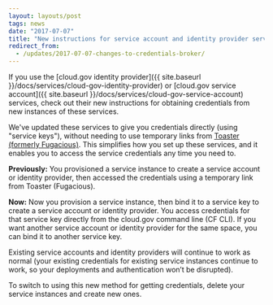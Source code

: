```yaml
---
layout: layouts/post
tags: news
date: "2017-07-07"
title: "New instructions for service account and identity provider services"
redirect_from:
  - /updates/2017-07-07-changes-to-credentials-broker/
---
```


If you use the [cloud.gov identity provider]({{ site.baseurl }}/docs/services/cloud-gov-identity-provider)
or [cloud.gov service account]({{ site.baseurl }}/docs/services/cloud-gov-service-account) services, check out their new instructions for obtaining credentials from new instances of these services.

We've updated these services to give you credentials directly (using "service keys"), without needing to use temporary links from [Toaster (formerly Fugacious)](https://fugacious.18f.gov/). This simplifies how you set up these services, and it enables you to access the service credentials any time you need to.

**Previously:** You provisioned a service instance to create a service account or identity provider, then accessed the credentials using a temporary link from Toaster (Fugacious).

**Now:** Now you provision a service instance, then bind it to a service key to create a service account or identity provider. You access credentials for that service key directly from the cloud.gov command line (CF CLI). If you want another service account or identity provider for the same space, you can bind it to another service key.

Existing service accounts and identity providers will continue to work as normal (your existing credentials for existing service instances continue to work, so your deployments and authentication won’t be disrupted).

To switch to using this new method for getting credentials, delete your service instances and create new ones.

